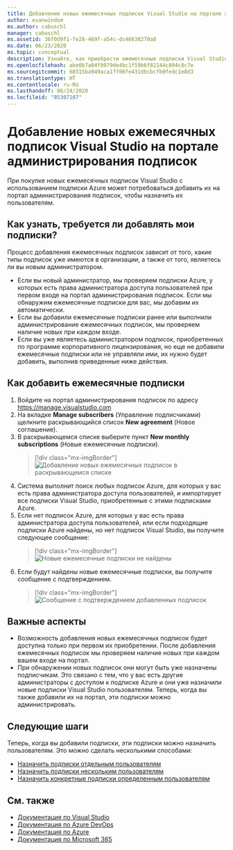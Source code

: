 ```yaml
---
title: Добавление новых ежемесячных подписок Visual Studio на портале администрирования подписок | Документация Майкрософт
author: evanwindom
ms.author: cabuschl
manager: cabuschl
ms.assetid: 36f0d9f1-fe28-469f-a54c-dc46638270a8
ms.date: 06/23/2020
ms.topic: conceptual
description: Узнайте, как приобрести ежемесячные подписки Visual Studio с помощью портала администрирования подписок
ms.openlocfilehash: abe0b7a84f0979de4bc1f59b6f82144c804c8c7e
ms.sourcegitcommit: 60315ba949aca1ff06fe431dbcbcfb0fedc1e8d3
ms.translationtype: HT
ms.contentlocale: ru-RU
ms.lasthandoff: 06/24/2020
ms.locfileid: "85307107"
---
```

# <a name="add-new-monthly-visual-studio-subscriptions-to-the-subscriptions-administration-portal"></a>Добавление новых ежемесячных подписок Visual Studio на портале администрирования подписок
При покупке новых ежемесячных подписок Visual Studio с использованием подписки Azure может потребоваться добавить их на портал администрирования подписок, чтобы назначить их пользователям.  

## <a name="how-do-i-know-if-i-need-to-add-my-subscriptions"></a>Как узнать, требуется ли добавлять мои подписки?
Процесс добавления ежемесячных подписок зависит от того, какие типы подписок уже имеются в организации, а также от того, являетесь ли вы новым администратором.
- Если вы новый администратор, мы проверяем подписки Azure, у которых есть права администратора доступа пользователей при первом входе на портал администрирования подписок.  Если мы обнаружим ежемесячные подписки для вас, мы добавим их автоматически. 
- Если вы добавили ежемесячные подписки ранее или выполнили администрирование ежемесячных подписок, мы проверяем наличие новых при каждом входе. 
- Если вы уже являетесь администратором подписок, приобретенных по программе корпоративного лицензирования, но еще не добавили ежемесячные подписки или не управляли ими, их нужно будет добавить, выполнив приведенные ниже действия.

## <a name="how-to-add-monthly-subscriptions"></a>Как добавить ежемесячные подписки
1. Войдите на портал администрирования подписок по адресу <https://manage.visualstudio.com>
1. На вкладке **Manage subscribers** (Управление подписчиками) щелкните раскрывающийся список **New agreement** (Новое соглашение). 
1. В раскрывающемся списке выберите пункт **New monthly subscriptions** (Новые ежемесячные подписки).
   > [!div class="mx-imgBorder"]
   > ![Добавление новых ежемесячных подписок в раскрывающемся списке](_img/add-monthly-subs/add-subs-drop-down.png)
1. Система выполнит поиск любых подписок Azure, для которых у вас есть права администратора доступа пользователей, и импортирует все подписки Visual Studio, приобретенные с этими подписками Azure.
1. Если нет подписок Azure, для которых у вас есть права администратора доступа пользователей, или если подходящие подписки Azure найдены, но нет подписок Visual Studio, вы получите следующее сообщение:
   > [!div class="mx-imgBorder"]
   > ![Новые ежемесячные подписки не найдены](_img/add-monthly-subs/no-subs-found.png)
1. Если будут найдены новые ежемесячные подписки, вы получите сообщение с подтверждением.
   > [!div class="mx-imgBorder"]
   > ![Сообщение с подтверждением добавленных подписок](_img/add-monthly-subs/subs-added-confirmation.png)

## <a name="things-to-keep-in-mind"></a>Важные аспекты
- Возможность добавления новых ежемесячных подписок будет доступна только при первом их приобретении.  После добавления ежемесячных подписок мы проверяем наличие новых при каждом вашем входе на портал. 
- При обнаружении новых подписок они могут быть уже назначены подписчикам.  Это связано с тем, что у вас есть другие администраторы с доступом к подписке Azure и они уже назначили новые подписки Visual Studio пользователям.  Теперь, когда вы также добавили их на портал, эти подписки можно администрировать. 

## <a name="next-steps"></a>Следующие шаги
Теперь, когда вы добавили подписки, эти подписки можно назначить пользователям.  Это можно сделать несколькими способами:
- [Назначить подписки отдельным пользователям](assign-license.md)
- [Назначить подписки нескольким пользователям](assign-license-bulk.md)
- [Назначить конкретные подписки определенным пользователям](assign-guid.md)

## <a name="see-also"></a>См. также
- [Документация по Visual Studio](https://docs.microsoft.com/visualstudio/)
- [Документация по Azure DevOps](https://docs.microsoft.com/azure/devops/)
- [Документация по Azure](https://docs.microsoft.com/azure/)
- [Документация по Microsoft 365](https://docs.microsoft.com/microsoft-365/)
